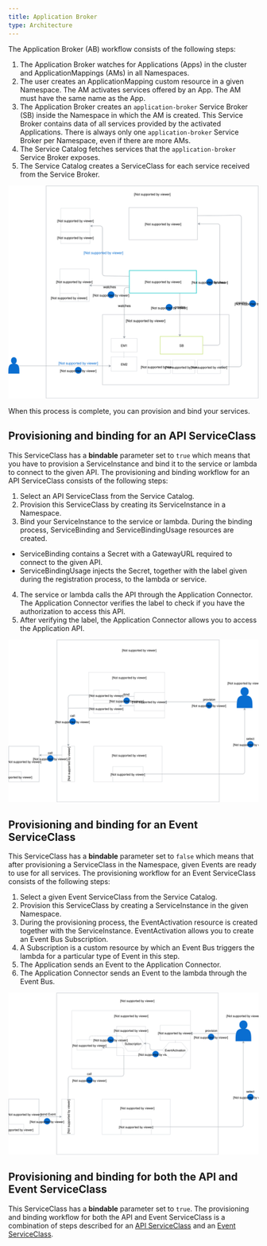 ```yaml
---
title: Application Broker
type: Architecture
---
```


The Application Broker (AB) workflow consists of the following steps:

1. The Application Broker watches for Applications (Apps) in the cluster and ApplicationMappings (AMs) in all Namespaces.
2. The user creates an ApplicationMapping custom resource in a given Namespace. The AM activates services offered by an App. The AM must have the same name as the App.
3. The Application Broker creates an `application-broker` Service Broker (SB) inside the Namespace in which the AM is created. This Service Broker contains data of all services provided by the activated Applications. There is always only one `application-broker` Service Broker per Namespace, even if there are more AMs.
4. The Service Catalog fetches services that the `application-broker` Service Broker exposes.
5. The Service Catalog creates a ServiceClass for each service received from the Service Broker.

![AB architecture](./assets/004-AB-architecture.svg)

When this process is complete, you can provision and bind your services.

## Provisioning and binding for an API ServiceClass

This ServiceClass has a **bindable** parameter set to `true` which means that you have to provision a ServiceInstance and bind it to the service or lambda to connect to the given API. The provisioning and binding workflow for an API ServiceClass consists of the following steps:

1. Select an API ServiceClass from the Service Catalog.
2. Provision this ServiceClass by creating its ServiceInstance in a Namespace.
3. Bind your ServiceInstance to the service or lambda. During the binding process, ServiceBinding and ServiceBindingUsage resources are created.
  * ServiceBinding contains a Secret with a GatewayURL required to connect to the given API.
  * ServiceBindingUsage injects the Secret, together with the label given during the registration process, to the lambda or service.
4. The service or lambda calls the API through the Application Connector. The Application Connector verifies the label to check if you have the authorization to access this API.
5. After verifying the label, the Application Connector allows you to access the Application API.

![API Service Class](./assets/005-AB-API-service-class.svg)

## Provisioning and binding for an Event ServiceClass

This ServiceClass has a **bindable** parameter set to `false` which means that after provisioning a ServiceClass in the Namespace, given Events are ready to use for all services. The provisioning workflow for an Event ServiceClass consists of the following steps:

1. Select a given Event ServiceClass from the Service Catalog.
2. Provision this ServiceClass by creating a ServiceInstance in the given Namespace.
3. During the provisioning process, the EventActivation resource is created together with the ServiceInstance. EventActivation allows you to create an Event Bus Subscription.
4. A Subscription is a custom resource by which an Event Bus triggers the lambda for a particular type of Event in this step.
5. The Application sends an Event to the Application Connector.
6. The Application Connector sends an Event to the lambda through the Event Bus.


![Event Service Class](./assets/006-AB-event-service-class.svg)

## Provisioning and binding for both the API and Event ServiceClass

This ServiceClass has a **bindable** parameter set to `true`.
The provisioning and binding workflow for both the API and Event ServiceClass is a combination of steps described for an [API ServiceClass](#architecture-the-application-broker-architecture-provisioning-and-binding-for-an-api-serviceclass) and an [Event ServiceClass](#architecture-the-application-broker-architecture-provisioning-and-binding-for-an-event-serviceclass).
